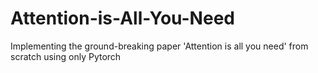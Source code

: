 # Attention-is-All-You-Need
Implementing the ground-breaking paper 'Attention is all you need' from scratch using only Pytorch

